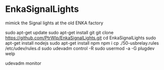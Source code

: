 # EnkaSignalLights
mimick the Signal lights at the old ENKA factory

sudo apt-get update
sudo apt-get install git
git clone https://github.com/PtrWlp/EnkaSignalLights.git
cd EnkaSignalLights
sudo apt-get install nodejs
sudo apt-get install npm
npm i
cp ./50-usbrelay.rules  /etc/udev/rules.d
sudo udevadm control -R
sudo usermod -a -G plugdev welp

udevadm monitor